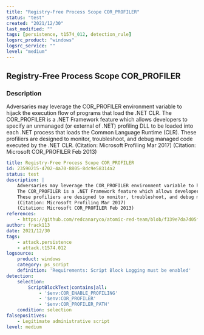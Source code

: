 ```yaml
---
title: "Registry-Free Process Scope COR_PROFILER"
status: "test"
created: "2021/12/30"
last_modified: ""
tags: [persistence, t1574_012, detection_rule]
logsrc_product: "windows"
logsrc_service: ""
level: "medium"
---
```


## Registry-Free Process Scope COR_PROFILER

### Description

Adversaries may leverage the COR_PROFILER environment variable to hijack the execution flow of programs that load the .NET CLR.
The COR_PROFILER is a .NET Framework feature which allows developers to specify an unmanaged (or external of .NET) profiling DLL to be loaded into each .NET process that loads the Common Language Runtime (CLR).
These profiliers are designed to monitor, troubleshoot, and debug managed code executed by the .NET CLR.
(Citation: Microsoft Profiling Mar 2017)
(Citation: Microsoft COR_PROFILER Feb 2013)


```yml
title: Registry-Free Process Scope COR_PROFILER
id: 23590215-4702-4a70-8805-8dc9e58314a2
status: test
description: |
    Adversaries may leverage the COR_PROFILER environment variable to hijack the execution flow of programs that load the .NET CLR.
    The COR_PROFILER is a .NET Framework feature which allows developers to specify an unmanaged (or external of .NET) profiling DLL to be loaded into each .NET process that loads the Common Language Runtime (CLR).
    These profiliers are designed to monitor, troubleshoot, and debug managed code executed by the .NET CLR.
    (Citation: Microsoft Profiling Mar 2017)
    (Citation: Microsoft COR_PROFILER Feb 2013)
references:
    - https://github.com/redcanaryco/atomic-red-team/blob/f339e7da7d05f6057fdfcdd3742bfcf365fee2a9/atomics/T1574.012/T1574.012.md#atomic-test-3---registry-free-process-scope-cor_profiler
author: frack113
date: 2021/12/30
tags:
    - attack.persistence
    - attack.t1574.012
logsource:
    product: windows
    category: ps_script
    definition: 'Requirements: Script Block Logging must be enabled'
detection:
    selection:
        ScriptBlockText|contains|all:
            - '$env:COR_ENABLE_PROFILING'
            - '$env:COR_PROFILER'
            - '$env:COR_PROFILER_PATH'
    condition: selection
falsepositives:
    - Legitimate administrative script
level: medium

```
